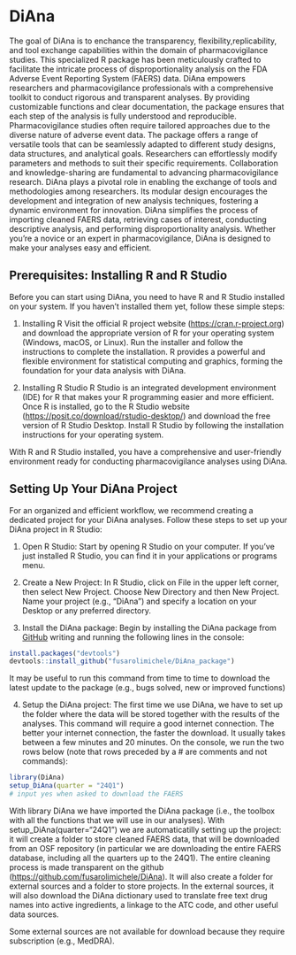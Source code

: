 
<!-- README.md is generated from README.Rmd. Please edit that file -->

# DiAna

The goal of DiAna is to enchance the transparency,
flexibility,replicability, and tool exchange capabilities within the
domain of pharmacovigilance studies. This specialized R package has been
meticulously crafted to facilitate the intricate process of
disproportionality analysis on the FDA Adverse Event Reporting System
(FAERS) data. DiAna empowers researchers and pharmacovigilance
professionals with a comprehensive toolkit to conduct rigorous and
transparent analyses. By providing customizable functions and clear
documentation, the package ensures that each step of the analysis is
fully understood and reproducible. Pharmacovigilance studies often
require tailored approaches due to the diverse nature of adverse event
data. The package offers a range of versatile tools that can be
seamlessly adapted to different study designs, data structures, and
analytical goals. Researchers can effortlessly modify parameters and
methods to suit their specific requirements. Collaboration and
knowledge-sharing are fundamental to advancing pharmacovigilance
research. DiAna plays a pivotal role in enabling the exchange of tools
and methodologies among researchers. Its modular design encourages the
development and integration of new analysis techniques, fostering a
dynamic environment for innovation. DiAna simplifies the process of
importing cleaned FAERS data, retrieving cases of interest, conducting
descriptive analysis, and performing disproportionality analysis.
Whether you’re a novice or an expert in pharmacovigilance, DiAna is
designed to make your analyses easy and efficient.

## Prerequisites: Installing R and R Studio

Before you can start using DiAna, you need to have R and R Studio
installed on your system. If you haven’t installed them yet, follow
these simple steps:

1.  Installing R Visit the official R project website
    (<https://cran.r-project.org>) and download the appropriate version
    of R for your operating system (Windows, macOS, or Linux). Run the
    installer and follow the instructions to complete the installation.
    R provides a powerful and flexible environment for statistical
    computing and graphics, forming the foundation for your data
    analysis with DiAna.

2.  Installing R Studio R Studio is an integrated development
    environment (IDE) for R that makes your R programming easier and
    more efficient. Once R is installed, go to the R Studio website
    (<https://posit.co/download/rstudio-desktop/>) and download the free
    version of R Studio Desktop. Install R Studio by following the
    installation instructions for your operating system.

With R and R Studio installed, you have a comprehensive and
user-friendly environment ready for conducting pharmacovigilance
analyses using DiAna.

## Setting Up Your DiAna Project

For an organized and efficient workflow, we recommend creating a
dedicated project for your DiAna analyses. Follow these steps to set up
your DiAna project in R Studio:

1.  Open R Studio: Start by opening R Studio on your computer. If you’ve
    just installed R Studio, you can find it in your applications or
    programs menu.

2.  Create a New Project: In R Studio, click on File in the upper left
    corner, then select New Project. Choose New Directory and then New
    Project. Name your project (e.g., “DiAna”) and specify a location on
    your Desktop or any preferred directory.

3.  Install the DiAna package: Begin by installing the DiAna package
    from [GitHub](https://github.com/) writing and running the following
    lines in the console:

``` r
install.packages("devtools")
devtools::install_github("fusarolimichele/DiAna_package")
```

It may be useful to run this command from time to time to download the
latest update to the package (e.g., bugs solved, new or improved
functions)

4.  Setup the DiAna project: The first time we use DiAna, we have to set
    up the folder where the data will be stored together with the
    results of the analyses. This command will require a good internet
    connection. The better your internet connection, the faster the
    download. It usually takes between a few minutes and 20 minutes. On
    the console, we run the two rows below (note that rows preceded by a
    \# are comments and not commands):

``` r
library(DiAna)
setup_DiAna(quarter = "24Q1")
# input yes when asked to download the FAERS
```

With library DiAna we have imported the DiAna package (i.e., the toolbox
with all the functions that we will use in our analyses). With
setup_DiAna(quarter=“24Q1”) we are automaticatilly setting up the
project: it will create a folder to store cleaned FAERS data, that will
be downloaded from an OSF repository (in particular we are downloading
the entire FAERS database, including all the quarters up to the 24Q1).
The entire cleaning process is made transparent on the github
(<https://github.com/fusarolimichele/DiAna>). It will also create a
folder for external sources and a folder to store projects. In the
external sources, it will also download the DiAna dictionary used to
translate free text drug names into active ingredients, a linkage to the
ATC code, and other useful data sources.

Some external sources are not available for download because they
require subscription (e.g., MedDRA).
